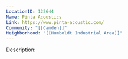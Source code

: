 ```yaml
---
LocationID: 122644
Name: Pinta Acoustics
Link: https://www.pinta-acoustic.com/
Community: "[[Camden]]"
Neighborhood: "[[Humboldt Industrial Area]]"
---
```


Description:
